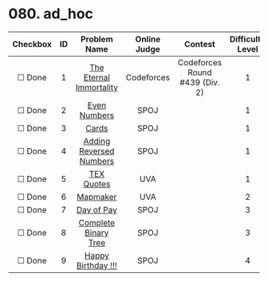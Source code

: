 # 080. ad_hoc


| Checkbox | ID | Problem Name|Online Judge|Contest|Difficulty Level|
|:---:|:---:|:---:|:---:|:---:|:---:|
|&#9744; Done|1|[The Eternal Immortality](http://codeforces.com/problemset/problem/869/B)|Codeforces|Codeforces Round #439 (Div. 2)|1|
|&#9744; Done|2|[Even Numbers](http://www.spoj.com/problems/EC_CONB/)|SPOJ||1|
|&#9744; Done|3|[Cards](http://www.spoj.com/problems/CRDS/)|SPOJ||1|
|&#9744; Done|4|[Adding Reversed Numbers](http://www.spoj.com/problems/ADDREV/)|SPOJ||1|
|&#9744; Done|5|[TEX Quotes](https://uva.onlinejudge.org/index.php?option=onlinejudge&page=show_problem&problem=208)|UVA||1|
|&#9744; Done|6|[Mapmaker](https://uva.onlinejudge.org/index.php?option=onlinejudge&page=show_problem&problem=330)|UVA||2|
|&#9744; Done|7|[Day of Pay](http://www.spoj.com/problems/DAYOFPAY/)|SPOJ||3|
|&#9744; Done|8|[Complete Binary Tree](http://www.spoj.com/problems/CBINARYT/)|SPOJ||3|
|&#9744; Done|9|[Happy Birthday !!!](http://www.spoj.com/problems/HAPPYB/)|SPOJ||4|
